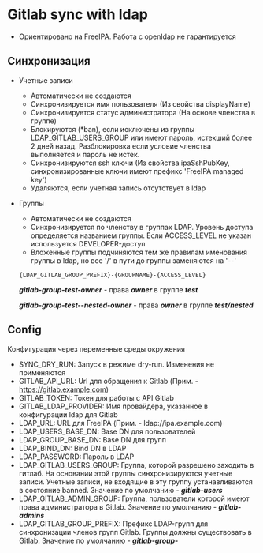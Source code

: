 # Gitlab sync with ldap

- Ориентировано на FreeIPA. Работа с openldap не гарантируется

## Синхронизация

- Учетные записи
  - Автоматически не создаются
  - Синхронизируется имя пользователя (Из свойства displayName)
  - Синхронизируется статус администратора (На основе членства в группе)
  - Блокируются (*ban), если исключены из группы LDAP_GITLAB_USERS_GROUP или имеют пароль, истекший более 2 дней назад. Разблокировка если условие членства выполняется и пароль не истек.
  - Синхронизируются ssh ключи (Из свойства ipaSshPubKey, синхронизированные ключи имеют префикс 'FreeIPA managed key')
  - Удаляются, если учетная запись отсутствует в ldap
- Группы
  - Автоматически не создаются
  - Синхронизируется по членству в группах LDAP. Уровень доступа определяется названием группы. Если ACCESS_LEVEL не указан используется DEVELOPER-доступ
  - Вложенные группы подчиняются тем же правилам именования группы в ldap, но все '/' в пути до группы заменяются на '--'
  
  ```text
  {LDAP_GITLAB_GROUP_PREFIX}-{GROUPNAME}-{ACCESS_LEVEL}
  ```

  ***gitlab-group-test-owner*** - права ***owner*** в группе ***test***

  ***gitlab-group-test--nested-owner*** - права ***owner*** в группе ***test/nested***


## Config

Конфигурация через переменные среды окружения

- SYNC_DRY_RUN: Запуск в режиме dry-run. Изменения не применяются
- GITLAB_API_URL: Url для обращения к Gitlab (Прим. - <https://gitlab.example.com>)
- GITLAB_TOKEN: Токен для работы с API Gitlab
- GITLAB_LDAP_PROVIDER: Имя провайдера, указанное в конфигурации ldap для Gitlab
- LDAP_URL: URL для FreeIPA (Прим. - ldap://ipa.example.com)
- LDAP_USERS_BASE_DN: Base DN для пользователей
- LDAP_GROUP_BASE_DN: Base DN для групп
- LDAP_BIND_DN: Bind DN в LDAP
- LDAP_PASSWORD: Пароль в LDAP
- LDAP_GITLAB_USERS_GROUP: Группа, которой разрешено заходить в гитлаб. На основании этой группы синхронизируются учетные записи. Учетные записи, не входящие в эту группу устанавливаются в состояние banned. Значение по умолчанию - ***gitlab-users***
- LDAP_GITLAB_ADMIN_GROUP: Группа, пользователи которой имеют права администратора в Gitlab. Значение по умолчанию - ***gitlab-admins***
- LDAP_GITLAB_GROUP_PREFIX: Префикс LDAP-групп для синхронизации членов групп Gitlab. Группы должны существовать в Gitlab. Значение по умолчанию - ***gitlab-group-***
